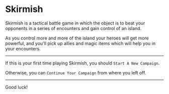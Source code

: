# Skirmish

Skirmish is a tactical battle game in which the object is to beat your opponents in a series of encounters and gain control of an island.

As you control more and more of the island your heroes will get more powerful, and you'll pick up allies and magic items which will help you in your encounters.

---

If this is your first time playing Skirmish, you should `Start A New Campaign`.

Otherwise, you can `Continue Your Campaign` from where you left off.

---

Good luck!
